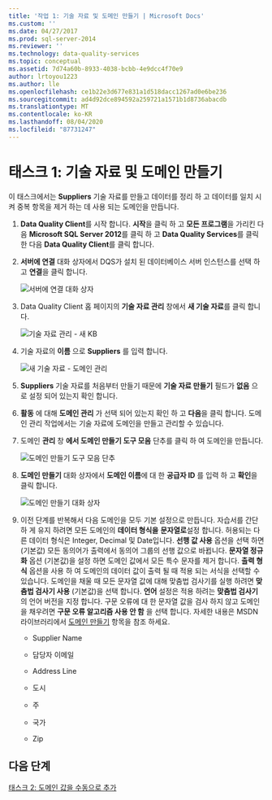 ```yaml
---
title: '작업 1: 기술 자료 및 도메인 만들기 | Microsoft Docs'
ms.custom: ''
ms.date: 04/27/2017
ms.prod: sql-server-2014
ms.reviewer: ''
ms.technology: data-quality-services
ms.topic: conceptual
ms.assetid: 7d74a60b-8933-4038-bcbb-4e9dcc4f70e9
author: lrtoyou1223
ms.author: lle
ms.openlocfilehash: ce1b22e3d677e831a1d518dacc1267ad0e6be236
ms.sourcegitcommit: ad4d92dce894592a259721a1571b1d8736abacdb
ms.translationtype: MT
ms.contentlocale: ko-KR
ms.lasthandoff: 08/04/2020
ms.locfileid: "87731247"
---
```

# <a name="task-1-creating-a-knowledge-base-and-domains"></a>태스크 1: 기술 자료 및 도메인 만들기
  이 태스크에서는 **Suppliers** 기술 자료를 만들고 데이터를 정리 하 고 데이터를 일치 시켜 중복 항목을 제거 하는 데 사용 되는 도메인을 만듭니다.  
  
1.  **Data Quality Client**를 시작 합니다. **시작**을 클릭 하 고 **모든 프로그램**을 가리킨 다음 **Microsoft SQL Server 2012**를 클릭 하 고 **Data Quality Services**를 클릭 한 다음 **Data Quality Client**를 클릭 합니다.  
  
2.  **서버에 연결** 대화 상자에서 DQS가 설치 된 데이터베이스 서버 인스턴스를 선택 하 고 **연결**을 클릭 합니다.  
  
     ![서버에 연결 대화 상자](../../2014/tutorials/media/et-creatingaknowledgebaseanddomains-01.jpg "서버에 연결 대화 상자")  
  
3.  Data Quality Client 홈 페이지의 **기술 자료 관리** 창에서 **새 기술 자료**를 클릭 합니다.  
  
     ![기술 자료 관리 - 새 KB](../../2014/tutorials/media/et-creatingaknowledgebaseanddomains-02.jpg "기술 자료 관리 - 새 KB")  
  
4.  기술 자료의 **이름** 으로 **Suppliers** 를 입력 합니다.  
  
     ![새 기술 자료 - 도메인 관리](../../2014/tutorials/media/et-creatingaknowledgebaseanddomains-03.jpg "새 기술 자료 - 도메인 관리")  
  
5.  **Suppliers** 기술 자료를 처음부터 만들기 때문에 **기술 자료 만들기** 필드가 **없음** 으로 설정 되어 있는지 확인 합니다.  
  
6.  **활동** 에 대해 **도메인 관리** 가 선택 되어 있는지 확인 하 고 **다음**을 클릭 합니다. 도메인 관리 작업에서는 기술 자료에 도메인을 만들고 관리할 수 있습니다.  
  
7.  도메인 **관리** 창 **에서 도메인 만들기 도구 모음** 단추를 클릭 하 여 도메인을 만듭니다.  
  
     ![도메인 만들기 도구 모음 단추](../../2014/tutorials/media/et-creatingaknowledgebaseanddomains-04.jpg "도메인 만들기 도구 모음 단추")  
  
8.  **도메인 만들기** 대화 상자에서 **도메인 이름**에 대 한 **공급자 ID** 를 입력 하 고 **확인**을 클릭 합니다.  
  
     ![도메인 만들기 대화 상자](../../2014/tutorials/media/et-creatingaknowledgebaseanddomains-05.jpg "도메인 만들기 대화 상자")  
  
9. 이전 단계를 반복해서 다음 도메인을 모두 기본 설정으로 만듭니다. 자습서를 간단 하 게 유지 하려면 모든 도메인의 **데이터 형식을** **문자열로**설정 합니다. 허용되는 다른 데이터 형식은 Integer, Decimal 및 Date입니다. **선행 값 사용** 옵션을 선택 하면 (기본값) 모든 동의어가 출력에서 동의어 그룹의 선행 값으로 바뀝니다. **문자열 정규화** 옵션 (기본값)을 설정 하면 도메인 값에서 모든 특수 문자를 제거 합니다. **출력 형식** 옵션을 사용 하 여 도메인의 데이터 값이 출력 될 때 적용 되는 서식을 선택할 수 있습니다. 도메인을 채울 때 모든 문자열 값에 대해 맞춤법 검사기를 실행 하려면 **맞춤법 검사기 사용** (기본값)을 선택 합니다. **언어** 설정은 적용 하려는 **맞춤법 검사기** 의 언어 버전을 지정 합니다. 구문 오류에 대 한 문자열 값을 검사 하지 않고 도메인을 채우려면 **구문 오류 알고리즘 사용 안 함** 을 선택 합니다. 자세한 내용은 MSDN 라이브러리에서 [도메인 만들기](https://msdn.microsoft.com/library/hh510401.aspx) 항목을 참조 하세요.  
  
    -   Supplier Name  
  
    -   담당자 이메일  
  
    -   Address Line  
  
    -   도시  
  
    -   주  
  
    -   국가  
  
    -   Zip  
  
## <a name="next-step"></a>다음 단계  
 [태스크 2: 도메인 값을 수동으로 추가](../../2014/tutorials/task-2-adding-domain-values-manually.md)  
  
  
